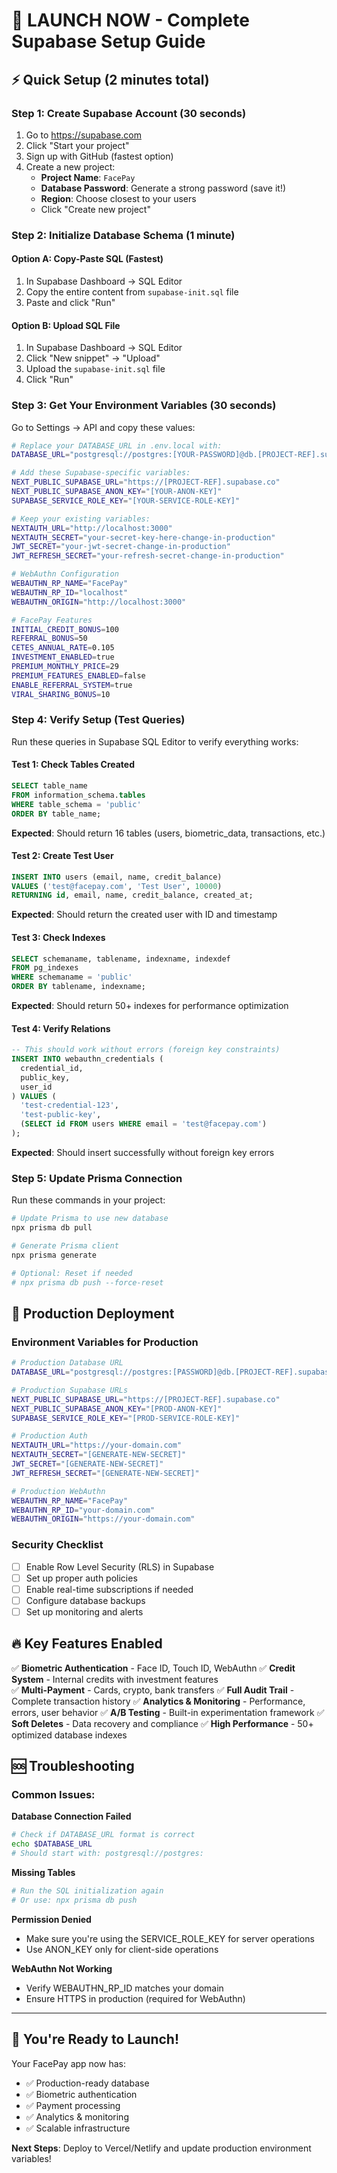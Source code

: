 # 🚀 LAUNCH NOW - Complete Supabase Setup Guide

## ⚡ Quick Setup (2 minutes total)

### Step 1: Create Supabase Account (30 seconds)
1. Go to https://supabase.com
2. Click "Start your project" 
3. Sign up with GitHub (fastest option)
4. Create a new project:
   - **Project Name**: `FacePay`
   - **Database Password**: Generate a strong password (save it!)
   - **Region**: Choose closest to your users
   - Click "Create new project"

### Step 2: Initialize Database Schema (1 minute)

#### Option A: Copy-Paste SQL (Fastest)
1. In Supabase Dashboard → SQL Editor
2. Copy the entire content from `supabase-init.sql` file
3. Paste and click "Run"

#### Option B: Upload SQL File
1. In Supabase Dashboard → SQL Editor
2. Click "New snippet" → "Upload"
3. Upload the `supabase-init.sql` file
4. Click "Run"

### Step 3: Get Your Environment Variables (30 seconds)

Go to Settings → API and copy these values:

```bash
# Replace your DATABASE_URL in .env.local with:
DATABASE_URL="postgresql://postgres:[YOUR-PASSWORD]@db.[PROJECT-REF].supabase.co:5432/postgres"

# Add these Supabase-specific variables:
NEXT_PUBLIC_SUPABASE_URL="https://[PROJECT-REF].supabase.co"
NEXT_PUBLIC_SUPABASE_ANON_KEY="[YOUR-ANON-KEY]"
SUPABASE_SERVICE_ROLE_KEY="[YOUR-SERVICE-ROLE-KEY]"

# Keep your existing variables:
NEXTAUTH_URL="http://localhost:3000"
NEXTAUTH_SECRET="your-secret-key-here-change-in-production"
JWT_SECRET="your-jwt-secret-change-in-production"
JWT_REFRESH_SECRET="your-refresh-secret-change-in-production"

# WebAuthn Configuration
WEBAUTHN_RP_NAME="FacePay"
WEBAUTHN_RP_ID="localhost"
WEBAUTHN_ORIGIN="http://localhost:3000"

# FacePay Features
INITIAL_CREDIT_BONUS=100
REFERRAL_BONUS=50
CETES_ANNUAL_RATE=0.105
INVESTMENT_ENABLED=true
PREMIUM_MONTHLY_PRICE=29
PREMIUM_FEATURES_ENABLED=false
ENABLE_REFERRAL_SYSTEM=true
VIRAL_SHARING_BONUS=10
```

### Step 4: Verify Setup (Test Queries)

Run these queries in Supabase SQL Editor to verify everything works:

#### Test 1: Check Tables Created
```sql
SELECT table_name 
FROM information_schema.tables 
WHERE table_schema = 'public'
ORDER BY table_name;
```
**Expected**: Should return 16 tables (users, biometric_data, transactions, etc.)

#### Test 2: Create Test User
```sql
INSERT INTO users (email, name, credit_balance) 
VALUES ('test@facepay.com', 'Test User', 10000)
RETURNING id, email, name, credit_balance, created_at;
```
**Expected**: Should return the created user with ID and timestamp

#### Test 3: Check Indexes
```sql
SELECT schemaname, tablename, indexname, indexdef
FROM pg_indexes 
WHERE schemaname = 'public'
ORDER BY tablename, indexname;
```
**Expected**: Should return 50+ indexes for performance optimization

#### Test 4: Verify Relations
```sql
-- This should work without errors (foreign key constraints)
INSERT INTO webauthn_credentials (
  credential_id, 
  public_key, 
  user_id
) VALUES (
  'test-credential-123',
  'test-public-key',
  (SELECT id FROM users WHERE email = 'test@facepay.com')
);
```
**Expected**: Should insert successfully without foreign key errors

### Step 5: Update Prisma Connection

Run these commands in your project:

```bash
# Update Prisma to use new database
npx prisma db pull

# Generate Prisma client
npx prisma generate

# Optional: Reset if needed
# npx prisma db push --force-reset
```

## 🎯 Production Deployment

### Environment Variables for Production

```bash
# Production Database URL
DATABASE_URL="postgresql://postgres:[PASSWORD]@db.[PROJECT-REF].supabase.co:5432/postgres?pgbouncer=true&connection_limit=1"

# Production Supabase URLs
NEXT_PUBLIC_SUPABASE_URL="https://[PROJECT-REF].supabase.co"
NEXT_PUBLIC_SUPABASE_ANON_KEY="[PROD-ANON-KEY]"
SUPABASE_SERVICE_ROLE_KEY="[PROD-SERVICE-ROLE-KEY]"

# Production Auth
NEXTAUTH_URL="https://your-domain.com"
NEXTAUTH_SECRET="[GENERATE-NEW-SECRET]"
JWT_SECRET="[GENERATE-NEW-SECRET]"
JWT_REFRESH_SECRET="[GENERATE-NEW-SECRET]"

# Production WebAuthn
WEBAUTHN_RP_NAME="FacePay"
WEBAUTHN_RP_ID="your-domain.com"
WEBAUTHN_ORIGIN="https://your-domain.com"
```

### Security Checklist
- [ ] Enable Row Level Security (RLS) in Supabase
- [ ] Set up proper auth policies
- [ ] Enable real-time subscriptions if needed
- [ ] Configure database backups
- [ ] Set up monitoring and alerts

## 🔥 Key Features Enabled

✅ **Biometric Authentication** - Face ID, Touch ID, WebAuthn
✅ **Credit System** - Internal credits with investment features  
✅ **Multi-Payment** - Cards, crypto, bank transfers
✅ **Full Audit Trail** - Complete transaction history
✅ **Analytics & Monitoring** - Performance, errors, user behavior
✅ **A/B Testing** - Built-in experimentation framework
✅ **Soft Deletes** - Data recovery and compliance
✅ **High Performance** - 50+ optimized database indexes

## 🆘 Troubleshooting

### Common Issues:

**Database Connection Failed**
```bash
# Check if DATABASE_URL format is correct
echo $DATABASE_URL
# Should start with: postgresql://postgres:
```

**Missing Tables**
```bash
# Run the SQL initialization again
# Or use: npx prisma db push
```

**Permission Denied**
- Make sure you're using the SERVICE_ROLE_KEY for server operations
- Use ANON_KEY only for client-side operations

**WebAuthn Not Working**
- Verify WEBAUTHN_RP_ID matches your domain
- Ensure HTTPS in production (required for WebAuthn)

---

## 🎉 You're Ready to Launch!

Your FacePay app now has:
- ✅ Production-ready database
- ✅ Biometric authentication 
- ✅ Payment processing
- ✅ Analytics & monitoring
- ✅ Scalable infrastructure

**Next Steps**: Deploy to Vercel/Netlify and update production environment variables!